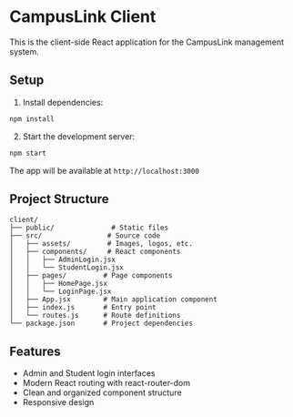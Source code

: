 # CampusLink Client

This is the client-side React application for the CampusLink management system.

## Setup

1. Install dependencies:
```bash
npm install
```

2. Start the development server:
```bash
npm start
```

The app will be available at `http://localhost:3000`

## Project Structure

```
client/
├── public/              # Static files
├── src/                # Source code
│   ├── assets/         # Images, logos, etc.
│   ├── components/     # React components
│   │   ├── AdminLogin.jsx
│   │   └── StudentLogin.jsx
│   ├── pages/         # Page components
│   │   ├── HomePage.jsx
│   │   └── LoginPage.jsx
│   ├── App.jsx        # Main application component
│   ├── index.js       # Entry point
│   └── routes.js      # Route definitions
└── package.json       # Project dependencies
```

## Features

- Admin and Student login interfaces
- Modern React routing with react-router-dom
- Clean and organized component structure
- Responsive design
